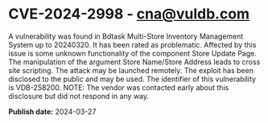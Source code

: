# CVE-2024-2998 - cna@vuldb.com

A vulnerability was found in Bdtask Multi-Store Inventory Management System up to 20240320. It has been rated as problematic. Affected by this issue is some unknown functionality of the component Store Update Page. The manipulation of the argument Store Name/Store Address leads to cross site scripting. The attack may be launched remotely. The exploit has been disclosed to the public and may be used. The identifier of this vulnerability is VDB-258200. NOTE: The vendor was contacted early about this disclosure but did not respond in any way.

**Publish date:** 2024-03-27
